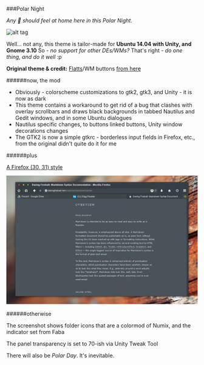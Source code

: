 ###Polar Night

_Any :penguin: should feel at home here in this Polar Night._

![alt tag](https://raw.githubusercontent.com/baurigae/polar-night/master/polarnight.png)

Well... not any, this theme is tailor-made for **Ubuntu 14.04 with Unity, and Gnome 3.10**
So - _no support for other DEs/WMs?_
That's right - _do one thing, and do it well_ :p

**Original theme & credit:** [Flatts](http://nale12.deviantart.com/#/art/Flatts-09022014-432924057?hf=1)/WM buttons [from here](http://vinceliuice.deviantart.com/#/art/Flattice-461445311?hf=1)

######now, the mod

- Obviously - colorscheme customizations to gtk2, gtk3, and Unity - it is now as dark
- This theme contains a workaround to get rid of a bug that clashes with overlay scrollbars and draws black backgrounds in tabbed Nautilus and Gedit windows, and in some Ubuntu dialogues
- Nautilus specific changes, to buttons linked buttons, Unity window decorations changes
- The GTK2 is now a simple gtkrc - borderless input fields in Firefox, etc., from the original didn't quite do it for me

######plus

[A Firefox (30, 31) style](https://github.com/baurigae/firefox-mods/blob/master/OVCephei.css)

![alt tag](https://raw.githubusercontent.com/baurigae/firefox-mods/master/OVCepheiscrot.png)

######otherwise

The screenshot shows folder icons that are a colormod of Numix, and the indicator set from Faba

The panel transparency is set to 70-ish via Unity Tweak Tool

There will also be _Polar Day_. It's inevitable.
